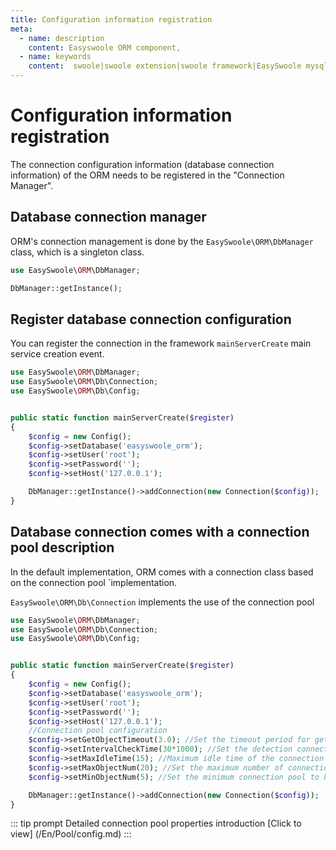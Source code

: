 ```yaml
---
title: Configuration information registration
meta:
  - name: description
    content: Easyswoole ORM component,
  - name: keywords
    content:  swoole|swoole extension|swoole framework|EasySwoole mysql ORM|EasySwoole ORM|Swoole mysqli coroutine client|swoole ORM
---
```


# Configuration information registration

The connection configuration information (database connection information) of the ORM needs to be registered in the "Connection Manager".

## Database connection manager

ORM's connection management is done by the ```EasySwoole\ORM\DbManager``` class, which is a singleton class.

```php
use EasySwoole\ORM\DbManager;

DbManager::getInstance();
```


## Register database connection configuration

You can register the connection in the framework `mainServerCreate` main service creation event.

```php
use EasySwoole\ORM\DbManager;
use EasySwoole\ORM\Db\Connection;
use EasySwoole\ORM\Db\Config;


public static function mainServerCreate($register)
{
    $config = new Config();
    $config->setDatabase('easyswoole_orm');
    $config->setUser('root');
    $config->setPassword('');
    $config->setHost('127.0.0.1');

    DbManager::getInstance()->addConnection(new Connection($config));
}
```


## Database connection comes with a connection pool description

In the default implementation, ORM comes with a connection class based on the connection pool `implementation.

`EasySwoole\ORM\Db\Connection` implements the use of the connection pool

```php
use EasySwoole\ORM\DbManager;
use EasySwoole\ORM\Db\Connection;
use EasySwoole\ORM\Db\Config;


public static function mainServerCreate($register)
{
    $config = new Config();
    $config->setDatabase('easyswoole_orm');
    $config->setUser('root');
    $config->setPassword('');
    $config->setHost('127.0.0.1');
    //Connection pool configuration
    $config->setGetObjectTimeout(3.0); //Set the timeout period for getting the connection pool object
    $config->setIntervalCheckTime(30*1000); //Set the detection connection to survive the cycle of recycling and creation
    $config->setMaxIdleTime(15); //Maximum idle time of the connection pool object (seconds)
    $config->setMaxObjectNum(20); //Set the maximum number of connection objects in the connection pool
    $config->setMinObjectNum(5); //Set the minimum connection pool to have the number of connected objects

    DbManager::getInstance()->addConnection(new Connection($config));
}
```

::: tip prompt
Detailed connection pool properties introduction [Click to view] (/En/Pool/config.md)
:::



